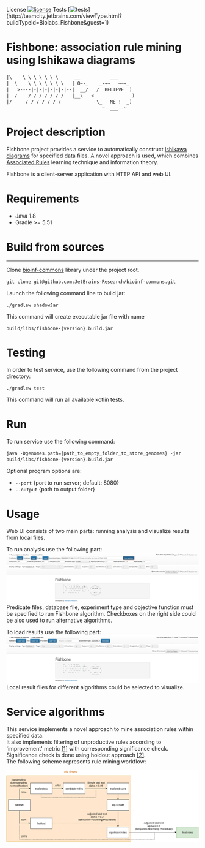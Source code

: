 License [![license](https://img.shields.io/github/license/mashape/apistatus.svg)](https://opensource.org/licenses/MIT)
Tests [![tests](http://teamcity.jetbrains.com/app/rest/builds/buildType:(id:Biolabs_Fishbone)/statusIcon.svg)](http://teamcity.jetbrains.com/viewType.html?buildTypeId=Biolabs_Fishbone&guest=1)

Fishbone: association rule mining using Ishikawa diagrams
=========================================================

```
|\    \ \ \ \ \ \ \      __           ___
|  \    \ \ \ \ \ \ \   | O~-_    _-~~   ~~-_
|   >----|-|-|-|-|-|-|--|  __/   /  BELIEVE  )
|  /    / / / / / / /   |__\   <              )
|/     / / / / / / /             \_   ME !  _)
                                   ~--___--~
```

# Project description

Fishbone project provides a service to automatically
construct [Ishikawa diagrams](https://en.wikipedia.org/wiki/Ishikawa_diagram) for specified data files. A novel approach
is used, which combines [Associated Rules](https://en.wikipedia.org/wiki/Association_rule_learning)
learning technique and information theory.

Fishbone is a client-server application with HTTP API and web UI.

# Requirements

* Java 1.8
* Gradle >= 5.51

# Build from sources
------------------

Clone [bioinf-commons](https://github.com/JetBrains-Research/bioinf-commons) library under the project root.

  ```
  git clone git@github.com:JetBrains-Research/bioinf-commons.git
  ```

Launch the following command line to build jar:

  ```
  ./gradlew shadowJar
  ```

This command will create executable jar file with name

    build/libs/fishbone-{version}.build.jar

# Testing

In order to test service, use the following command from the project directory:

    ./gradlew test

This command will run all available kotlin tests.

# Run

To run service use the following command:

    java -Dgenomes.path={path_to_empty_folder_to_store_genomes} -jar build/libs/fishbone-{version}.build.jar

Optional program options are:

* `--port` {port to run server; default: 8080}
* `--output` {path to output folder}

# Usage

Web UI consists of two main parts: running analysis and visualize results from local files.

To run analysis use the following part:
![alt text](src/main/resources/readme/fishbone_ui_1.png "Run analysis UI")
Predicate files, database file, experiment type and objective function must be specified to run Fishbone algorithm.
Checkboxes on the right side could be also used to run alternative algorithms.

To load results use the following part:
![alt text](src/main/resources/readme/fishbone_ui_2.png "Load results UI")
Local result files for different algorithms could be selected to visualize.

# Service algorithms

This service implements a novel approach to mine association rules within specified data. <br/>
It also implements filtering of unproductive rules according to 'improvement'
metric [[1]](https://link.springer.com/article/10.1023/A:1009895914772) with corresponding significance check.
Significance check is done using holdout approach [[2]](https://link.springer.com/article/10.1007/s10994-007-5006-x).
<br/>
The following scheme represents rule mining workflow:

![alt text](src/main/resources/readme/stat.png "Workflow")